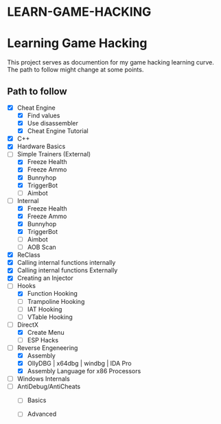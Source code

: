 # LEARN-GAME-HACKING

# Learning Game Hacking
This project serves as documention for my game hacking learning curve.
The path to follow might change at some points.

## Path to follow
- [x] Cheat Engine
	- [x] Find values
	- [x] Use disassembler
	- [x] Cheat Engine Tutorial
- [x] C++
- [x] Hardware Basics
- [ ] Simple Trainers (External)
	- [x] Freeze Health
	- [x] Freeze Ammo
	- [x] Bunnyhop
	- [X] TriggerBot
	- [ ] Aimbot
- [ ] Internal
	- [x] Freeze Health
	- [x] Freeze Ammo
	- [x] Bunnyhop
	- [x] TriggerBot
	- [ ] Aimbot
	- [ ] AOB Scan
- [x] ReClass
- [x] Calling internal functions internally
- [x] Calling internal functions Externally
- [x] Creating an Injector
- [ ] Hooks
	- [x] Function Hooking
	- [ ] Trampoline Hooking
	- [ ] IAT Hooking
	- [ ] VTable Hooking
- [ ] DirectX
	- [x] Create Menu
	- [ ] ESP Hacks
- [ ] Reverse Engeneering
	- [x] Assembly
	- [x] OllyDBG | x64dbg | windbg | IDA Pro
	- [x] Assembly Language for x86 Processors
- [ ] Windows Internals
- [ ] AntiDebug/AntiCheats
	- [ ] Basics
	- [ ] Advanced
	
